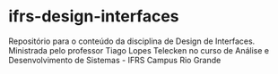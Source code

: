 # ifrs-design-interfaces
Repositório para o conteúdo da disciplina de Design de Interfaces. Ministrada pelo professor Tiago Lopes Telecken no curso de Análise e Desenvolvimento de Sistemas - IFRS Campus Rio Grande
